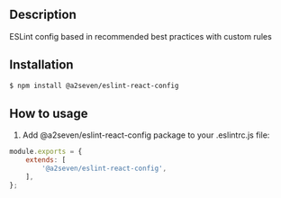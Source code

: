 ## Description

ESLint config based in recommended best practices with custom rules

## Installation

```bash
$ npm install @a2seven/eslint-react-config
```

## How to usage

1. Add @a2seven/eslint-react-config package to your .eslintrc.js file:

```javascript
module.exports = {
    extends: [
        '@a2seven/eslint-react-config',
    ],
};
```
